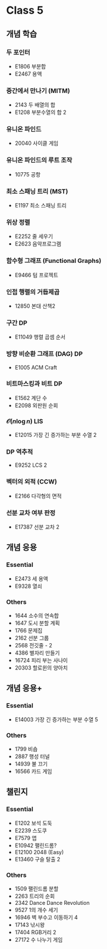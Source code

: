 # Class 5

## 개념 학습

### 두 포인터

- E1806	부분합
- E2467	용액

### 중간에서 만나기 (MITM)

- 2143	두 배열의 합
- E1208	부분수열의 합 2

### 유니온 파인드

- 20040	사이클 게임

### 유니온 파인드의 루트 조작

- 10775	공항

### 최소 스패닝 트리 (MST)

- E1197	최소 스패닝 트리

### 위상 정렬

- E2252	줄 세우기
- E2623	음악프로그램

### 함수형 그래프 (Functional Graphs)

- E9466	텀 프로젝트

### 인접 행렬의 거듭제곱

- 12850	본대 산책2

### 구간 DP

- E11049	행렬 곱셈 순서

### 방향 비순환 그래프 (DAG) DP

- E1005	ACM Craft

### 비트마스킹과 비트 DP

- E1562	계단 수
- E2098	외판원 순회

### $\mathcal{O}(n \log n)$ LIS

- E12015	가장 긴 증가하는 부분 수열 2

### DP 역추적

- E9252	LCS 2

### 벡터의 외적 (CCW)

- E2166	다각형의 면적

### 선분 교차 여부 판정

- E17387	선분 교차 2

## 개념 응용

### Essential

- E2473	세 용액
- E9328	열쇠

### Others

- 1644	소수의 연속합
- 1647	도시 분할 계획
- 1766	문제집
- 2162	선분 그룹
- 2568	전깃줄 - 2
- 4386	별자리 만들기
- 16724	피리 부는 사나이
- 20303	할로윈의 양아치

## 개념 응용+

### Essential

- E14003	가장 긴 증가하는 부분 수열 5

### Others

- 1799	비숍
- 2887	행성 터널
- 14939	불 끄기
- 16566	카드 게임

## 챌린지

### Essential

- E1202	보석 도둑
- E2239	스도쿠
- E7579	앱
- E10942	팰린드롬?
- E12100	2048 (Easy)
- E13460	구슬 탈출 2

### Others

- 1509	팰린드롬 분할
- 2263	트리의 순회
- 2342	Dance Dance Revolution
- 9527	1의 개수 세기
- 16946	벽 부수고 이동하기 4
- 17143	낚시왕
- 17404	RGB거리 2
- 27172	수 나누기 게임
